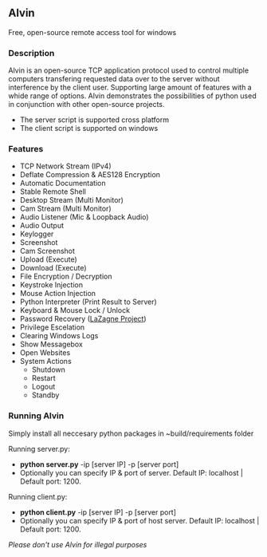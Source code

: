 ## Alvin
Free, open-source remote access tool for windows

### Description
Alvin is an open-source TCP application protocol used to control multiple computers transfering requested data over to the server without interference by the client user. Supporting large amount of features with a whide range of options. Alvin demonstrates the possibilities of python used in conjunction with other open-source projects.

* The server script is supported cross platform
* The client script is supported on windows

### Features
* TCP Network Stream (IPv4)
* Deflate Compression & AES128 Encryption
* Automatic Documentation
* Stable Remote Shell
* Desktop Stream (Multi Monitor)
* Cam Stream (Multi Monitor)
* Audio Listener (Mic & Loopback Audio)
* Audio Output
* Keylogger
* Screenshot
* Cam Screenshot
* Upload (Execute)
* Download (Execute)
* File Encryption / Decryption
* Keystroke Injection
* Mouse Action Injection
* Python Interpreter (Print Result to Server)
* Keyboard & Mouse Lock / Unlock
* Password Recovery ([LaZagne Project](https://github.com/AlessandroZ/LaZagne))
* Privilege Escelation
* Clearing Windows Logs
* Show Messagebox
* Open Websites
* System Actions
  * Shutdown
  * Restart
  * Logout
  * Standby

### Running Alvin
Simply install all neccesary python packages in ~build/requirements folder

Running server.py:
* __python server.py__  -ip [server IP] -p [server port]<br>
* Optionally you can specify IP & port of server. Default IP: localhost | Default port: 1200.

Running client.py:
* __python client.py__ -ip [server IP] -p [server port]<br>
* Optionally you can specify IP & port of host server. Default IP: localhost | Default port: 1200.


_Please don't use Alvin for illegal purposes_